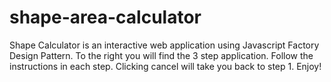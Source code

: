 # shape-area-calculator
Shape Calculator is an interactive web application using Javascript Factory Design Pattern. To the right you will find the 3 step application. Follow the instructions in each step. Clicking cancel will take you back to step 1. Enjoy!

